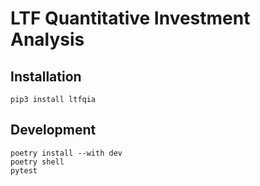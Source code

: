 # LTF Quantitative Investment Analysis

## Installation

`pip3 install ltfqia`

## Development
```
poetry install --with dev
poetry shell
pytest
```
